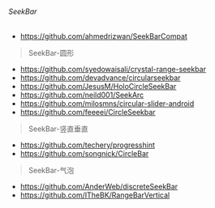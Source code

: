 ###### SeekBar
- https://github.com/ahmedrizwan/SeekBarCompat

> SeekBar-圆形
- https://github.com/syedowaisali/crystal-range-seekbar
- https://github.com/devadvance/circularseekbar
- https://github.com/JesusM/HoloCircleSeekBar
- https://github.com/neild001/SeekArc
- https://github.com/milosmns/circular-slider-android
- https://github.com/feeeei/CircleSeekbar


> SeekBar-竖直垂直
- https://github.com/techery/progresshint
- https://github.com/songnick/CircleBar


> SeekBar-气泡
- https://github.com/AnderWeb/discreteSeekBar
- https://github.com/ITheBK/RangeBarVertical
